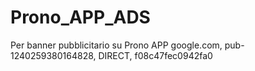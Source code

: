 # Prono_APP_ADS
Per banner pubblicitario su Prono APP
google.com, pub-1240259380164828, DIRECT, f08c47fec0942fa0
